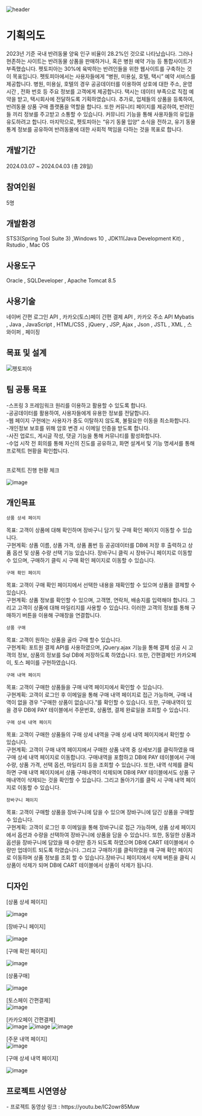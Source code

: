 ![header](https://capsule-render.vercel.app/api?type=waving&color=timeGradient&text=Petopia-Project%20%20&animation=twinkling&fontSize=50&fontAlignY=40&fontAlign=50&height=250)


<h1>기획의도</h1>
 2023년 기준 국내 반려동물 양육 인구 비율이 28.2%인 것으로 나타났습니다. 그러나 현존하는 사이트는 반려동물 상품을 판매하거나, 혹은 병원 예약 가능 등 통합사이트가 부족했습니다. 펫토피아는 30%에 육박하는 반려인들을 위한 웹사이트를 구축하는 것이 목표입니다.
 펫토피아에서는 사용자들에게 “병원, 미용실, 호텔, 택시” 예약 서비스를 제공합니다. 병원, 미용실, 호텔의 경우 공공데이터를 이용하여 상호에 대한 주소, 운영 시간 , 전화 번호 등 주요 정보를 고객에게 제공합니다. 택시는 데이터 부족으로 직접 예약을 받고, 택시회사에 전달하도록 기획하였습니다.
 추가로, 업체들의 상품을 등록하여, 반려동물 상품 구매 플랫폼을 역할을 합니다. 또한 커뮤니티 페이지를 제공하여, 반려인들 끼리 정보를 주고받고 소통할 수 있습니다. 커뮤니티 기능을 통해 사용자들의 유입을 유도하려고 합니다.
 마지막으로, 펫토피아는 “유기 동물 입양” 소식을 전하고, 유기 동물 통계 정보를 공유하여 반려동물에 대한 사회적 책임을 다하는 것을 목표로 합니다.

<h2>개발기간</h2>
 2024.03.07 ~ 2024.04.03 (총 28일)

<h2>참여인원</h2>
5명

<h2>개발환경</h2>
STS3(Spring Tool Suite 3) ,Windows 10 , JDK11(Java Development Kit) , Rstudio , Mac OS 

<h2>사용도구</h2>
Oracle , SQLDeveloper , Apache Tomcat 8.5 

<h2>사용기술</h2>
네이버 간편 로그인 API , 카카오(토스)페이  간편 결제 API , 카카오 주소 API
Mybatis , Java , JavaScript , HTML/CSS ,  jQuery , JSP, Ajax , Json , JSTL , XML ,  스와이퍼 , 페이징 

<h2>목표 및 설계</h2>

![펫토피아](https://github.com/JOOTAEHYEON/Petopia-Project1/assets/161558492/c16de581-415c-4633-9819-808b85385964)

<h2>팀 공통 목표</h2>
-스프링 3 프레임워크 원리를 이용하고 활용할 수 있도록 합니다.<br>
-공공데이터를 활용하여, 사용자들에게 유용한 정보를 전달합니다.<br>
-웹 페이지 구현에는 사용자가 중도 이탈하지 않도록, 불필요한 이동을 최소화합니다.<br>
-개인정보 보호를 위해 암호 변경 시 이메일 인증을 받도록 합니다.<br>
-사진 업로드, 게시글 작성, 댓글 기능을 통해 커뮤니티를 활성화합니다.<br>
-수업 시작 전 회의를 통해 자신의 진도를 공유하고, 화면 설계서 및 기능 명세서를 통해 프로젝트 현황을 확인합니다.<br><br>

프로젝트 진행 현황 체크<br>

![image](https://github.com/JOOTAEHYEON/Petopia-Project1/assets/161558492/11ea9725-f6b6-4228-8e69-aec134ba02d4)

<h2>개인목표</h2>

	상품 상세 페이지
목표: 고객이 상품에 대해 확인하며 장바구니 담기 및 구매 확인 페이지 이동할 수 있습니다. <br> 
구현계획: 상품 이름, 상품 가격, 상품 품번 등 공공데이터를 DB에 저장 후 출력하고 상품 옵션 및 상품 수량 선택 기능 있습니다. 장바구니 클릭 시 장바구니 페이지로 이동할 수 있으며, 구매하기 클릭 시 구매 확인 페이지로 이동할 수 있습니다.  <br>

	구매 확인 페이지
목표: 고객이 구매 확인 페이지에서 선택한 내용을 재확인할 수 있으며 상품을 결제할 수 있습니다. <br>
구현계획: 상품 정보를 확인할 수 있으며, 고객명, 연락처, 배송지를 입력해야 합니다. 그리고 고객이 상품에 대해 마일리지를 사용할 수 있습니다. 이러한 고객의 정보를 통해 구매하기 버튼을 이용해 구매창을 연결합니다. <br>



    상품 구매
목표: 고객이 원하는 상품을 골라 구매 할수 있습니다. <br>
구현계획: 포트원 결제 API를 사용하였으며, jQuery.ajax 기능을 통해 결제 성공 시 고객의 정보, 상품의 정보를 Sql DB에 저장하도록 하였습니다. 또한, 간편결제인 카카오페이, 토스 페이를 구현하였습니다.  <br>
 

    구매 내역 페이지
목표: 고객이 구매한 상품들을 구매 내역 페이지에서 확인할 수 있습니다. <br> 
구현계획: 고객이 로그인 후 이메일을 통해 구매 내역 페이지로 접근 가능하며, 구매 내역이 없을 경우 “구매한 상품이 없습니다.”를 확인할 수 있습니다. 또한, 구매내역이 있을 경우 DB에 PAY 테이블에서 주문번호, 상품명, 결제 완료일을 조회할 수 있습니다. <br>

	구매 상세 내역 페이지
목표: 고객이 구매한 상품들의 구매 상세 내역을 구매 상세 내역 페이지에서 확인할 수 있습니다. <br>
구현계획: 고객이 구매 내역 페이지에서 구매한 상품 내역 중 상세보기를 클릭하였을 때 구매 상세 내역 페이지로 이동합니다.
구매내역을 포함하고 DB에 PAY 테이블에서 구매 수량, 상품 가격, 선택 옵션, 마일리지 등을 조회할 수 있습니다. 또한, 내역 삭제를 클릭하면 구매 내역 페이지에서 상품 구매내역이 삭제되며 DB에 PAY 테이블에서도 상품 구매내역이 삭제되는 것을 확인할 수 있습니다. 그리고 돌아가기를 클릭 시 구매 내역 페이지로 이동할  수 있습니다. <br>

	장바구니 페이지
목표: 고객이 구매할 상품을 장바구니에 담을 수 있으며 장바구니에 담긴 상품을 구매할 수 있습니다. <br>
구현계획: 고객이 로그인 후 이메일을 통해 장바구니로 접근 가능하며, 상품 상세 페이지에서 옵션과 수량을 선택하여 장바구니에 상품을 담을 수 있습니다. 또한, 동일한 상품과 옵션을 장바구니에 담았을 때 수량만 증가 되도록 하였으며 DB에 CART 테이블에서 수량만 업데이트 되도록 하였습니다. 그리고 구매하기를 클릭하였을 때 구매 확인 페이지로 이동하며 상품 정보를 조회 할 수 있습니다.장바구니 페이지에서 삭제 버튼을 클릭 시 상품이 삭제가 되며 DB에 CART 테이블에서 상품이 삭제가 됩니다. <br>

<h2>디자인</h2>

[상품 상세 페이지]<br>

![image](https://github.com/JOOTAEHYEON/Petopia-Project1/assets/161558492/83258dc3-0981-4ad8-b617-9caee9b38bc3)

[장바구니 페이지]<br>

![image](https://github.com/JOOTAEHYEON/Petopia-Project1/assets/161558492/2eafe566-7352-46ad-ae95-26ecedd712ee)

[구매 확인 페이지]<br>

![image](https://github.com/JOOTAEHYEON/Petopia-Project1/assets/161558492/e43e11cc-8d4c-43f9-83dd-c44abe11b667)

[상품구매]<br>

![image](https://github.com/JOOTAEHYEON/Petopia-Project1/assets/161558492/f25afbcf-4624-4577-a54a-d0ad0379eadf)

[토스페이 간편결제]<br>
![image](https://github.com/JOOTAEHYEON/Petopia-Project1/assets/161558492/91bf670a-f6d4-4fe6-9f54-4804c8284c91)

[카카오페이 간편결제]<br>
![image](https://github.com/JOOTAEHYEON/Petopia-Project1/assets/161558492/69570930-2564-4603-a538-3db96a2b0b83)
![image](https://github.com/JOOTAEHYEON/Petopia-Project1/assets/161558492/04b65770-5798-4b75-bb88-a5194ca45a06)
![image](https://github.com/JOOTAEHYEON/Petopia-Project1/assets/161558492/07b8a6d0-e717-40bf-97c2-8e5c76865246)

[주문 내역 페이지]<br>
![image](https://github.com/JOOTAEHYEON/Petopia-Project1/assets/161558492/6ca9c1f1-3829-4bc3-8727-b950d0655e7e)

[구매 상세 내역 페이지]<br>

![image](https://github.com/JOOTAEHYEON/Petopia-Project1/assets/161558492/e2bb1705-0f29-4ea6-9a1e-b5562211938d)







<h2>프로젝트 시연영상</h2>
- 프로젝트 동영상 링크 : https://youtu.be/IC2owr85Muw
